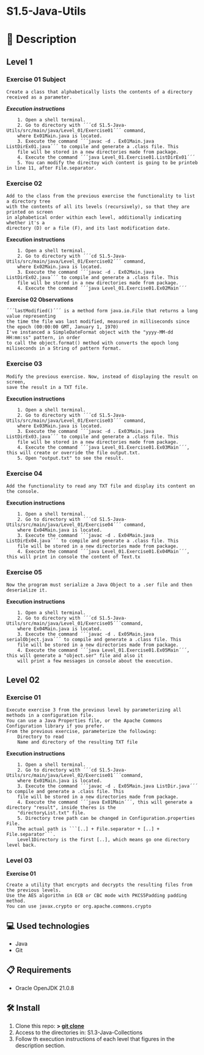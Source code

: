 # S1.5-Java-Utils

# 📄 **Description**

## **Level 1**

### **Exercise 01 Subject**

    Create a class that alphabetically lists the contents of a directory received as a parameter.

***Execution instructions***

		1. Open a shell terminal.
		2. Go to directory with ´´´cd S1.5-Java-Utils/src/main/java/Level_01/Exercise01´´´ command,
		where Ex01Main.java is located.
		3. Execute the command ´´´javac -d . Ex01Main.java ListDirEx01.java´´´ to compile and generate a .class file. This
		file will be stored in a new directories made from package.
		4. Execute the command ´´´java Level_01.Exercise01.ListDirEx01´´´
		5. You can modify the directoy wich content is going to be printeb in line 11, after File.separator.

### **Exercise 02**

	Add to the class from the previous exercise the functionality to list a directory tree 
	with the contents of all its levels (recursively), so that they are printed on screen 
	in alphabetical order within each level, additionally indicating whether it's a 
	directory (D) or a file (F), and its last modification date.

**Execution instructions**

		1. Open a shell terminal.
		2. Go to directory with ´´´cd S1.5-Java-Utils/src/main/java/Level_01/Exercise02´´´ command,
		where Ex02Main.java is located.
		3. Execute the command ´´´javac -d . Ex02Main.java ListDirEx02.java´´´ to compile and generate a .class file. This
		file will be stored in a new directories made from package.
		4. Execute the command ´´´java Level_01.Exercise01.Ex02Main´´´

**Exercise 02 Observations**
	
	´´´lastModified()´´´ is a method form java.io.File that returns a long value representing 
	the time the file was last modified, measured in milliseconds since the epoch (00:00:00 GMT, January 1, 1970)
	I've instanced a SimpleDateFormat object with the "yyyy-MM-dd HH:mm:ss" pattern, in order
	to call the object.format() method with converts the epoch long miliseconds in a String of pattern format.

### **Exercise 03**

    Modify the previous exercise. Now, instead of displaying the result on screen, 
	save the result in a TXT file.

**Execution instructions**

		1. Open a shell terminal.
		2. Go to directory with ´´´cd S1.5-Java-Utils/src/main/java/Level_01/Exercise03´´´ command,
		where Ex03Main.java is located.
		3. Execute the command ´´´javac -d . Ex03Main.java ListDirEx03.java´´´ to compile and generate a .class file. This
		file will be stored in a new directories made from package.
		4. Execute the command ´´´java Level_01.Exercise01.Ex03Main´´´, this will create or override the file output.txt.
		5. Open "output.txt" to see the result.

### **Exercise 04**

	Add the functionality to read any TXT file and display its content on the console.

**Execution instructions**

		1. Open a shell terminal.
		2. Go to directory with ´´´cd S1.5-Java-Utils/src/main/java/Level_01/Exercise04´´´ command,
		where Ex04Main.java is located.
		3. Execute the command ´´´javac -d . Ex04Main.java ListDirEx04.java´´´ to compile and generate a .class file. This
		file will be stored in a new directories made from package.
		4. Execute the command ´´´java Level_01.Exercise01.Ex04Main´´´, this will print in console the content of Text.tx

### **Exercise 05**

	Now the program must serialize a Java Object to a .ser file and then deserialize it.

**Execution instructions**

		1. Open a shell terminal.
		2. Go to directory with ´´´cd S1.5-Java-Utils/src/main/java/Level_01/Exercise05´´´command,
		where Ex04Main.java is located.
		3. Execute the command ´´´javac -d . Ex05Main.java serialObject.java´´´ to compile and generate a .class file. This
		file will be stored in a new directories made from package.
		4. Execute the command ´´´java Level_01.Exercise01.Ex05Main´´´, this will generate a "object.ser" file and also it
		will print a few messages in console about the execution.

## **Level 02**

### **Exercise 01**

	Execute exercise 3 from the previous level by parameterizing all methods in a configuration file.
	You can use a Java Properties file, or the Apache Commons Configuration library if you prefer.
	From the previous exercise, parameterize the following:
		Directory to read
		Name and directory of the resulting TXT file

**Execution instructions**

		1. Open a shell terminal.
		2. Go to directory with ´´´cd S1.5-Java-Utils/src/main/java/Level_02/Exercise01´´´command,
		where Ex01Main.java is located.
		3. Execute the command ´´´javac -d . Ex05Main.java ListDir.java´´´ to compile and generate a .class file. This
		file will be stored in a new directories made from package.
		4. Execute the command ´´´java Ex01Main´´´, this will generate a directory "result", inside theres is the
		"directoryList.txt" file.
		5. Directory tree path can be changed in Configuration.properties File.
		The actual path is ```[..] + File.separator + [..] + File.separator```.
		Level1Directory is the first [..], which means go one directory level back.

### **Level 03**

**Exercise 01**

    Create a utility that encrypts and decrypts the resulting files from the previous levels.
	Use the AES algorithm in ECB or CBC mode with PKCS5Padding padding method. 
	You can use javax.crypto or org.apache.commons.crypto

## 💻 **Used technologies**

- Java
- Git

## 📋 **Requirements**

- Oracle OpenJDK 21.0.8

## 🛠️ **Install**

1. Clone this repo: **>  [git clone](https://github.com/mirexan/S1.2-Exceptions.git)**
2. Access to the directories in: S1.3-Java-Collections
3. Follow th execution instructions of each level that figures in the description section.